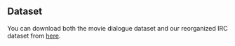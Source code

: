 ## Dataset

You can download both the movie dialogue dataset and our reorganized IRC dataset from [here](https://drive.google.com/drive/folders/1vi9HAJ2_NZ_n8JL9igAu-eDAFr-kjxsD?usp=sharing).
